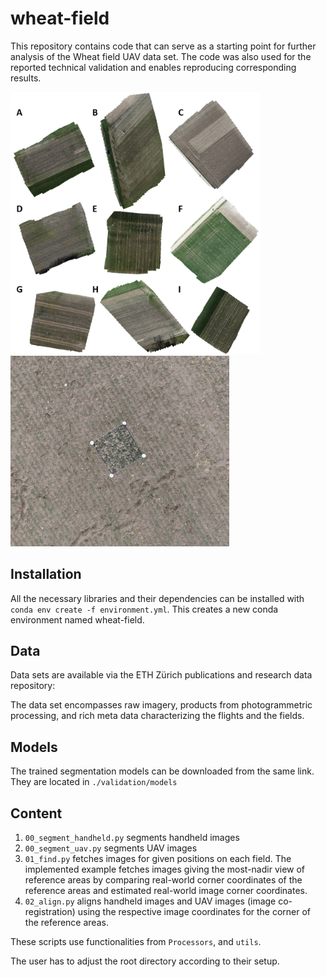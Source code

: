 # wheat-field


This repository contains code that can serve as a starting point for further analysis of the Wheat field UAV data set. 
The code was also used for the reported technical validation and enables reproducing corresponding results. 

<img src="https://github.com/and-jonas/wheat-field/blob/master/imgs/fields_orthos.png" width="400"> <img src="https://github.com/and-jonas/wheat-field/blob/master/imgs/composite.jpg" width="350">


## Installation
All the necessary libraries and their dependencies can be installed with `conda env create -f environment.yml`. This creates a new conda environment named wheat-field.

## Data
Data sets are available via the ETH Zürich publications and research data repository:

The data set encompasses raw imagery, products from photogrammetric processing, and rich meta data characterizing the flights and the fields. 

## Models
The trained segmentation models can be downloaded from the same link. They are located in `./validation/models`

## Content

1. `00_segment_handheld.py` segments handheld images
2. `00_segment_uav.py` segments UAV images
3. `01_find.py` fetches images for given positions on each field. The implemented example fetches images giving the most-nadir view of reference areas by comparing real-world corner coordinates of the reference areas and estimated real-world image corner coordinates.
4. `02_align.py` aligns handheld images and UAV images (image co-registration) using the respective image coordinates for the corner of the reference areas. 

These scripts use functionalities from `Processors`, and `utils`.

The user has to adjust the root directory according to their setup. 
